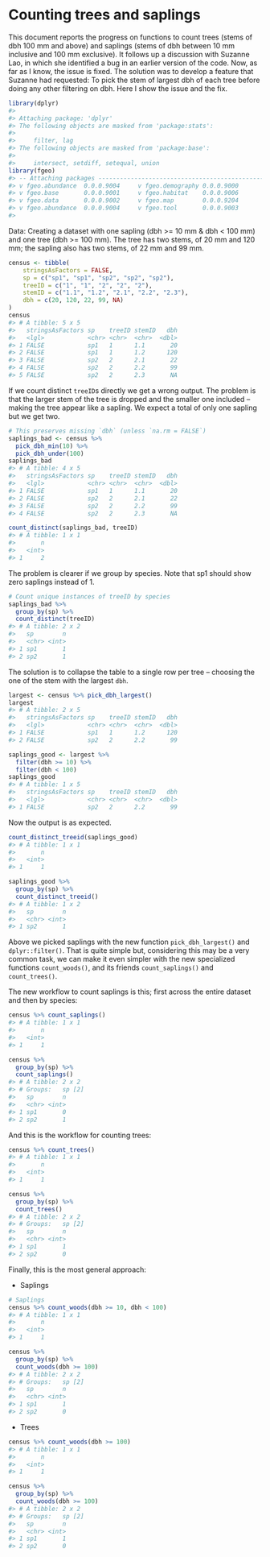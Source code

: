 Counting trees and saplings
================

This document reports the progress on functions to count trees (stems of
dbh 100 mm and above) and saplings (stems of dbh between 10 mm inclusive
and 100 mm exclusive). It follows up a discussion with Suzanne Lao, in
which she identified a bug in an earlier version of the code. Now, as
far as I know, the issue is fixed. The solution was to develop a feature
that Suzanne had requested: To pick the stem of largest dbh of each tree
before doing any other filtering on dbh. Here I show the issue and the
fix.

``` r
library(dplyr)
#> 
#> Attaching package: 'dplyr'
#> The following objects are masked from 'package:stats':
#> 
#>     filter, lag
#> The following objects are masked from 'package:base':
#> 
#>     intersect, setdiff, setequal, union
library(fgeo)
#> -- Attaching packages ---------------------------------------------- fgeo 0.0.0.9000 --
#> v fgeo.abundance  0.0.0.9004     v fgeo.demography 0.0.0.9000
#> v fgeo.base       0.0.0.9001     v fgeo.habitat    0.0.0.9006
#> v fgeo.data       0.0.0.9002     v fgeo.map        0.0.0.9204
#> v fgeo.abundance  0.0.0.9004     v fgeo.tool       0.0.0.9003
#> 
```

Data: Creating a dataset with one sapling (dbh \>= 10 mm & dbh \< 100
mm) and one tree (dbh \>= 100 mm). The tree has two stems, of 20 mm and
120 mm; the sapling also has two stems, of 22 mm and 99 mm.

``` r
census <- tibble(
    stringsAsFactors = FALSE,
    sp = c("sp1", "sp1", "sp2", "sp2", "sp2"),
    treeID = c("1", "1", "2", "2", "2"),
    stemID = c("1.1", "1.2", "2.1", "2.2", "2.3"),
    dbh = c(20, 120, 22, 99, NA)
)
census
#> # A tibble: 5 x 5
#>   stringsAsFactors sp    treeID stemID   dbh
#>   <lgl>            <chr> <chr>  <chr>  <dbl>
#> 1 FALSE            sp1   1      1.1       20
#> 2 FALSE            sp1   1      1.2      120
#> 3 FALSE            sp2   2      2.1       22
#> 4 FALSE            sp2   2      2.2       99
#> 5 FALSE            sp2   2      2.3       NA
```

If we count distinct `treeID`s directly we get a wrong output. The
problem is that the larger stem of the tree is dropped and the smaller
one included – making the tree appear like a sapling. We expect a total
of only one sapling but we get two.

``` r
# This preserves missing `dbh` (unless `na.rm = FALSE`)
saplings_bad <- census %>% 
  pick_dbh_min(10) %>% 
  pick_dbh_under(100)
saplings_bad
#> # A tibble: 4 x 5
#>   stringsAsFactors sp    treeID stemID   dbh
#>   <lgl>            <chr> <chr>  <chr>  <dbl>
#> 1 FALSE            sp1   1      1.1       20
#> 2 FALSE            sp2   2      2.1       22
#> 3 FALSE            sp2   2      2.2       99
#> 4 FALSE            sp2   2      2.3       NA

count_distinct(saplings_bad, treeID)
#> # A tibble: 1 x 1
#>       n
#>   <int>
#> 1     2
```

The problem is clearer if we group by species. Note that sp1 should show
zero saplings instead of 1.

``` r
# Count unique instances of treeID by species
saplings_bad %>% 
  group_by(sp) %>% 
  count_distinct(treeID)
#> # A tibble: 2 x 2
#>   sp        n
#>   <chr> <int>
#> 1 sp1       1
#> 2 sp2       1
```

The solution is to collapse the table to a single row per tree –
choosing the one of the stem with the largest `dbh`.

``` r
largest <- census %>% pick_dbh_largest()
largest
#> # A tibble: 2 x 5
#>   stringsAsFactors sp    treeID stemID   dbh
#>   <lgl>            <chr> <chr>  <chr>  <dbl>
#> 1 FALSE            sp1   1      1.2      120
#> 2 FALSE            sp2   2      2.2       99

saplings_good <- largest %>% 
  filter(dbh >= 10) %>% 
  filter(dbh < 100)
saplings_good
#> # A tibble: 1 x 5
#>   stringsAsFactors sp    treeID stemID   dbh
#>   <lgl>            <chr> <chr>  <chr>  <dbl>
#> 1 FALSE            sp2   2      2.2       99
```

Now the output is as expected.

``` r
count_distinct_treeid(saplings_good)
#> # A tibble: 1 x 1
#>       n
#>   <int>
#> 1     1

saplings_good %>% 
  group_by(sp) %>% 
  count_distinct_treeid()
#> # A tibble: 1 x 2
#>   sp        n
#>   <chr> <int>
#> 1 sp2       1
```

Above we picked saplings with the new function `pick_dbh_largest()` and
`dplyr::filter()`. That is quite simple but, considering this may be a
very common task, we can make it even simpler with the new specialized
functions `count_woods()`, and its friends `count_saplings()` and
`count_trees()`.

The new workflow to count saplings is this; first across the entire
dataset and then by species:

``` r
census %>% count_saplings()
#> # A tibble: 1 x 1
#>       n
#>   <int>
#> 1     1

census %>% 
  group_by(sp) %>% 
  count_saplings()
#> # A tibble: 2 x 2
#> # Groups:   sp [2]
#>   sp        n
#>   <chr> <int>
#> 1 sp1       0
#> 2 sp2       1
```

And this is the workflow for counting trees:

``` r
census %>% count_trees()
#> # A tibble: 1 x 1
#>       n
#>   <int>
#> 1     1

census %>% 
  group_by(sp) %>% 
  count_trees()
#> # A tibble: 2 x 2
#> # Groups:   sp [2]
#>   sp        n
#>   <chr> <int>
#> 1 sp1       1
#> 2 sp2       0
```

Finally, this is the most general approach:

  - Saplings

<!-- end list -->

``` r
# Saplings
census %>% count_woods(dbh >= 10, dbh < 100)
#> # A tibble: 1 x 1
#>       n
#>   <int>
#> 1     1

census %>%
  group_by(sp) %>%
  count_woods(dbh >= 100)
#> # A tibble: 2 x 2
#> # Groups:   sp [2]
#>   sp        n
#>   <chr> <int>
#> 1 sp1       1
#> 2 sp2       0
```

  - Trees

<!-- end list -->

``` r
census %>% count_woods(dbh >= 100)
#> # A tibble: 1 x 1
#>       n
#>   <int>
#> 1     1

census %>% 
  group_by(sp) %>%
  count_woods(dbh >= 100)
#> # A tibble: 2 x 2
#> # Groups:   sp [2]
#>   sp        n
#>   <chr> <int>
#> 1 sp1       1
#> 2 sp2       0
```
